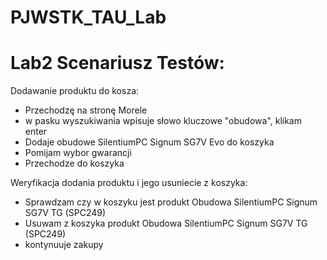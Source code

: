 # PJWSTK_TAU_Lab

# Lab2 Scenariusz Testów:

Dodawanie produktu do kosza:
- Przechodzę na stronę Morele
- w pasku wyszukiwania wpisuje słowo kluczowe "obudowa", klikam enter
- Dodaje obudowe SilentiumPC Signum SG7V Evo do koszyka
- Pomijam wybor gwarancji
- Przechodze do koszyka 

Weryfikacja dodania produktu i jego usuniecie z koszyka:
- Sprawdzam czy w koszyku jest produkt Obudowa SilentiumPC Signum SG7V TG (SPC249)
- Usuwam z koszyka produkt Obudowa SilentiumPC Signum SG7V TG (SPC249)
- kontynuuje zakupy 
